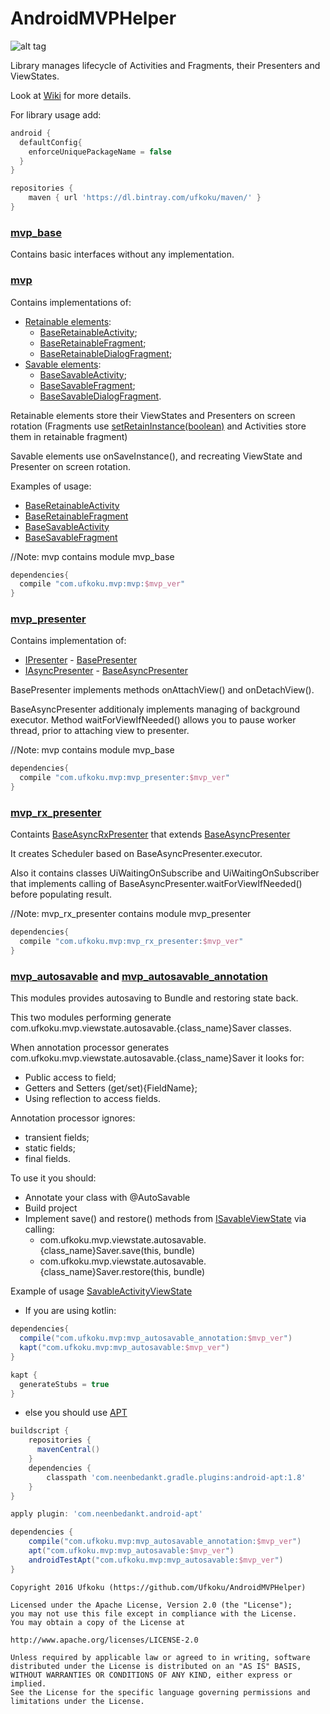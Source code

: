 # AndroidMVPHelper

![alt tag](https://img.shields.io/badge/version-0.3.3--beta-brightgreen.svg)

Library manages lifecycle of Activities and Fragments, their Presenters and ViewStates.

Look at [Wiki](https://github.com/Ufkoku/AndroidMVPHelper/wiki) for more details.

For library usage add:

```gradle
android {  
  defaultConfig{
    enforceUniquePackageName = false
  }
}

repositories {
    maven { url 'https://dl.bintray.com/ufkoku/maven/' }
}
```

### [mvp_base](https://github.com/Ufkoku/AndroidMVPHelper/tree/master/mvp_base)
Contains basic interfaces without any implementation.

### [mvp](https://github.com/Ufkoku/AndroidMVPHelper/tree/master/mvp_base)
Contains implementations of:
* [Retainable elements](https://github.com/Ufkoku/AndroidMVPHelper/tree/master/mvp/src/main/kotlin/com/ufkoku/mvp/retainable):
  * [BaseRetainableActivity](https://github.com/Ufkoku/AndroidMVPHelper/blob/master/mvp/src/main/kotlin/com/ufkoku/mvp/retainable/BaseRetainableActivity.kt);
  * [BaseRetainableFragment](https://github.com/Ufkoku/AndroidMVPHelper/blob/master/mvp/src/main/kotlin/com/ufkoku/mvp/retainable/BaseRetainableFragment.kt);
  * [BaseRetainableDialogFragment](https://github.com/Ufkoku/AndroidMVPHelper/blob/master/mvp/src/main/kotlin/com/ufkoku/mvp/retainable/BaseRetainableDialogFragment.kt);
* [Savable elements](https://github.com/Ufkoku/AndroidMVPHelper/tree/master/mvp/src/main/kotlin/com/ufkoku/mvp/savable):
  * [BaseSavableActivity](https://github.com/Ufkoku/AndroidMVPHelper/blob/master/mvp/src/main/kotlin/com/ufkoku/mvp/savable/BaseSavableActivity.kt);
  * [BaseSavableFragment](https://github.com/Ufkoku/AndroidMVPHelper/blob/master/mvp/src/main/kotlin/com/ufkoku/mvp/savable/BaseSavableFragment.kt);
  * [BaseSavableDialogFragment](https://github.com/Ufkoku/AndroidMVPHelper/blob/master/mvp/src/main/kotlin/com/ufkoku/mvp/savable/BaseSavableDialogFragment.kt).

Retainable elements store their ViewStates and Presenters on screen rotation (Fragments use [setRetainInstance(boolean)](https://developer.android.com/reference/android/support/v4/app/Fragment.html#setRetainInstance(boolean)) and Activities store them in retainable fragment)

Savable elements use onSaveInstance(), and recreating ViewState and Presenter on screen rotation.

Examples of usage:
* [BaseRetainableActivity](https://github.com/Ufkoku/AndroidMVPHelper/tree/master/app/src/main/java/com/ufkoku/demo_app/ui/retainable)
* [BaseRetainableFragment](https://github.com/Ufkoku/AndroidMVPHelper/tree/master/app/src/main/java/com/ufkoku/demo_app/ui/fragments/retainable)
* [BaseSavableActivity](https://github.com/Ufkoku/AndroidMVPHelper/tree/master/app/src/main/java/com/ufkoku/demo_app/ui/savable)
* [BaseSavableFragment](https://github.com/Ufkoku/AndroidMVPHelper/tree/master/app/src/main/java/com/ufkoku/demo_app/ui/fragments/savable)

//Note: mvp contains module mvp_base
```gradle
dependencies{
  compile "com.ufkoku.mvp:mvp:$mvp_ver"
}
```

### [mvp_presenter](https://github.com/Ufkoku/AndroidMVPHelper/tree/master/mvp_presenter)
Contains implementation of:
* [IPresenter](https://github.com/Ufkoku/AndroidMVPHelper/blob/master/mvp_base/src/main/kotlin/com/ufkoku/mvp_base/presenter/IPresenter.kt) - [BasePresenter](https://github.com/Ufkoku/AndroidMVPHelper/blob/master/mvp_presenter/src/main/kotlin/com/ufkoku/mvp/presenter/BasePresenter.kt)
* [IAsyncPresenter](https://github.com/Ufkoku/AndroidMVPHelper/blob/master/mvp_base/src/main/kotlin/com/ufkoku/mvp_base/presenter/IAsyncPresenter.kt) - [BaseAsyncPresenter](https://github.com/Ufkoku/AndroidMVPHelper/blob/master/mvp_presenter/src/main/kotlin/com/ufkoku/mvp/presenter/BaseAsyncPresenter.kt)

BasePresenter implements methods onAttachView() and onDetachView().

BaseAsyncPresenter additionaly implements managing of background executor. Method waitForViewIfNeeded() allows you to pause worker thread, prior to attaching view to presenter.

//Note: mvp contains module mvp_base
```gradle
dependencies{
  compile "com.ufkoku.mvp:mvp_presenter:$mvp_ver"
}
```

### [mvp_rx_presenter](https://github.com/Ufkoku/AndroidMVPHelper/tree/master/mvp_rx_presenter)
Containts [BaseAsyncRxPresenter](https://github.com/Ufkoku/AndroidMVPHelper/blob/master/mvp_rx_presenter/src/main/kotlin/com/ufkoku/mvp/presenter/rx/BaseAsyncRxPresenter.kt) that extends [BaseAsyncPresenter](https://github.com/Ufkoku/AndroidMVPHelper/blob/master/mvp_presenter/src/main/kotlin/com/ufkoku/mvp/presenter/BaseAsyncPresenter.kt)

It creates Scheduler based on BaseAsyncPresenter.executor.

Also it contains classes UiWaitingOnSubscribe and UiWaitingOnSubscriber that implements calling of BaseAsyncPresenter.waitForViewIfNeeded() before populating result.

//Note: mvp_rx_presenter contains module mvp_presenter
```gradle
dependencies{
  compile "com.ufkoku.mvp:mvp_rx_presenter:$mvp_ver"
}
```

### [mvp_autosavable](https://github.com/Ufkoku/AndroidMVPHelper/tree/master/mvp_autosavable) and [mvp_autosavable_annotation](https://github.com/Ufkoku/AndroidMVPHelper/tree/master/mvp_autosavable)

This modules provides autosaving to Bundle and restoring state back.

This two modules performing generate com.ufkoku.mvp.viewstate.autosavable.{class_name}Saver classes.

When annotation processor generates com.ufkoku.mvp.viewstate.autosavable.{class_name}Saver it looks for:
* Public access to field;
* Getters and Setters (get/set){FieldName};
* Using reflection to access fields.

Annotation processor ignores:
* transient fields;
* static fields;
* final fields.

To use it you should:
* Annotate your class with @AutoSavable
* Build project
* Implement save() and restore() methods from [ISavableViewState](https://github.com/Ufkoku/AndroidMVPHelper/blob/master/mvp_base/src/main/kotlin/com/ufkoku/mvp_base/viewstate/ISavableViewState.kt) via calling:
  * com.ufkoku.mvp.viewstate.autosavable.{class_name}Saver.save(this, bundle)
  * com.ufkoku.mvp.viewstate.autosavable.{class_name}Saver.restore(this, bundle)

Example of usage [SavableActivityViewState](https://github.com/Ufkoku/AndroidMVPHelper/blob/master/app/src/main/java/com/ufkoku/demo_app/ui/activity/savable/SavableActivityViewState.java)

* If you are using kotlin:
```gradle
dependencies{  
  compile("com.ufkoku.mvp:mvp_autosavable_annotation:$mvp_ver")
  kapt("com.ufkoku.mvp:mvp_autosavable:$mvp_ver")
}

kapt {
  generateStubs = true
}
```
* else you should use [APT](https://bitbucket.org/hvisser/android-apt)
```gradle
buildscript {
    repositories {
      mavenCentral()
    }
    dependencies {
        classpath 'com.neenbedankt.gradle.plugins:android-apt:1.8'
    }
}

apply plugin: 'com.neenbedankt.android-apt'

dependencies {    
    compile("com.ufkoku.mvp:mvp_autosavable_annotation:$mvp_ver")
    apt("com.ufkoku.mvp:mvp_autosavable:$mvp_ver")
    androidTestApt("com.ufkoku.mvp:mvp_autosavable:$mvp_ver")
}
```

```license
Copyright 2016 Ufkoku (https://github.com/Ufkoku/AndroidMVPHelper)

Licensed under the Apache License, Version 2.0 (the "License");
you may not use this file except in compliance with the License.
You may obtain a copy of the License at

http://www.apache.org/licenses/LICENSE-2.0

Unless required by applicable law or agreed to in writing, software
distributed under the License is distributed on an "AS IS" BASIS,
WITHOUT WARRANTIES OR CONDITIONS OF ANY KIND, either express or implied.
See the License for the specific language governing permissions and
limitations under the License.
```
